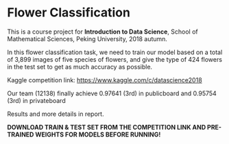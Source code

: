 # Flower Classification

This is a course project for **Introduction to Data Science**, School of Mathematical Sciences, Peking University, 2018 autumn.  

In this flower classification task, we need to train our model based on a total of 3,899 images of five species of flowers, and give the type of 424 flowers in the test set to get as much accuracy as possible.

Kaggle competition link: https://www.kaggle.com/c/datascience2018

Our team (12138) finally achieve 0.97641 (3rd) in publicboard and 0.95754 (3rd) in privateboard

Results and more details in report.

**DOWNLOAD TRAIN & TEST SET FROM THE COMPETITION LINK AND PRE-TRAINED WEIGHTS FOR MODELS BEFORE RUNNING!**